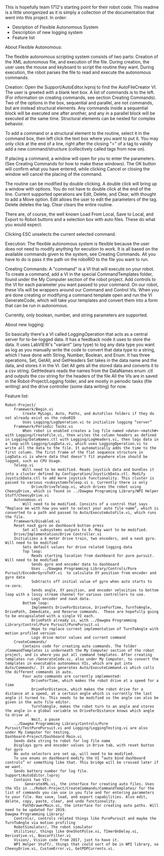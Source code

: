 This is hopefully team 1712's starting point for their robot code. This readme is a little unorganized as it is simply a collection of the documentation that went into this project. In order:

* Desription of Flexible Autonomous System
* Description of new logging system
* Feature list



About Flexible Autonomous:

The flexible autonomous scripting system consists of two parts: Creation of the XML autonomous file, and execution of the file. During creation, the user uses the mouse and keyboard to script the routine they want. During execution, the robot parses the file to read and execute the autonomous commands. 

Creation:
Open the Support/AutoEditor.lvproj to find the AutoFileCreator VI. The user is greeted with a blank text box. A list of commands is to the left. (For information on creating commands, see section Creating Commands). Two of the options in the box, sequential and parallel, are not commands, but are instead structural elements. Any commands inside a sequential block will be executed one after another, and any in a parallel block will be executed at the same time. Structural elements can be nested for complex behavior. 

To add a command or a structural element to the routine, select it in the command box, then left click the text box where you want to put it. You may only click at the end of a line, right after the closing ">" of a tag to validly add a new command/structure (collectively called tags from now on).

If placing a command, a window will open for you to enter the parameters. (See Creating Commands for how to make these windows). The OK button will confirm what you have entered, while clicking Cancel or closing the window will cancel the placing of the command. 

The routine can be modified by double clicking. A double click will bring up a window with options. You do not have to double click at the end of the line. Current supported operations are Edit, Delete, and Clear, with thought to add a Move option. Edit allows the user to edit the parameters of the tag. Delete deletes the tag. Clear clears the entire routine.

There are, of course, the well known Load From Local, Save to Local, and Export to Robot buttons and a selection box with auto files. These do what you would expect.

Clicking ESC unselects the current selected command.

Execution:
The flexible autonomous system is flexible because the user does not need to modify anything for eecution to work. It is all based on the available commands given to the system, see Creating Commands. All you have to do is pass it the path on the roboRIO to the file you want to run.

Creating Commands:
A "command" is a VI that will execute on your robot. To create a command, add a VI in the special CommandTemplates folder, found under the My Computer section of the robot project. Add controls to the VI for each parameter you want passed to your command. On our robot, these VIs will be wrappers around our Command and Control VIs. When you are done creating or modifying a command template open and run the VI GenerateCode, which will take your templates and convert them into a form that can be run in autonomous. 

Currently, only boolean, number, and string parameters are supported. 




About new logging:

So basically there's a VI called LoggingOperation that acts as a central server for to-be-logged data. It has a feedback node it uses to store the data. It uses LabVIEW's "variant" (any type) to log any data type you want as log as you manually write the code to convert that data type to a string, which I have done with String, Number, Boolean, and Enum.
It has three operations, Set, GetAll, and GetHeaders
Set takes in the data name and the data, and stores it in the VI.
Get All gets all the stored data and converts it to a csv string.
GetHedears reads the names from the DataNames enum .ctl and outputs the csv string for the headers of the file
All the VIs are in saved in the Robot-Project/Logging folder, and are mostly in periodic tasks (file writing) and the drive controller (some data writing) for now. 





Feature list:

	Robot-Project/
		Framework/Begin.vi		
			Create MyLogs, Auto, Paths, and AutoFiles folders if they do not already exist on the roboRIO
			Uses Logging/LogOperation.vi to initialize logging “server”
		Framework/Periodic Tasks.vi
			When robot is enabled creates a log file named <date>-<match#> with Logging/CreateFile.vi, then writes the column headers as defined in Logging/DataNames.ctl with Logging/LogHeaders.vi, then logs data in a loop with Logging/LogData.vi, which uses LoggingOperation.vi to write all the data to the file. It automatically adds the time to the first column. The first frame of the flat sequence structure in LogData.vi is where data that doesn’t fit anywhere else should be logged, such as CPU Usage.
		Teleop.vi
			Will need to be modified. Reads joystick data and bundles it into a cluster defined by Configuration/JoystickData.ctl. Modify JoystickData.ctl to add more joystick functionality. This cluster is passed to various <subsystem>Teleop.vi s. Currently there is only
				Drive/DriveTeleop.vi, which drives the robot using CheesyDrive, which is found in ../Dawgma Programing Library/WPI Helper Stuff/CheesyDrive.vi
		Autonomous.vi
			Will need to be modified. Consists of a control that says “Replace me with how you want to select your auto file name”, which is converted to a path and passed to Auto/ExecuteAutoFile.vi, which runs the file.  
		Framework/Disabled.vi
	 	Reset navX gyro on dashboard button press
			Set all subsystems outputs to 0. May want to be modified.  
		Drive/Implementation/Drive Controller.vi
		Initializes a 6 motor drive train, two encoders, and a navX gyro. Will need to be modified
			Sets default values for drive related logging data
			Top loop:
				Reads starting location from dashboard for pure pursuit. Will need to be modified
				Sends gyro and encoder data to dashboard
				Uses ../Dawgma Programming Library/Controls/Pure Pursuit/EncoderGyroToXY.vi  to calculate XY position from encoder and gyro data
				Subtracts off initial value of gyro when auto starts to re-zero. 
				Sends angle, XY position, and encoder velocities to bottom loop with a lossy stream channel for various controllers to use.
				Logs encoder and navX data.
			Bottom loop:
				Implements DriveForDistance, DriveForTime, TurnToAngle, DrivePath, Immediate, and Reserve commands.  These are hopefully going to be encapsulated with a single VI each.
				DrivePath already is, with ../Dawgma Programming Library/Control/Pure Pursuit/PurePursuit.vi
				Hope to replace current implementation of TurnToAngle with motion profiled version
				Logs drive motor values and current command
		CreateCommands/
			Contains code for creating auto commands. The folder /CommandTemplates is underneath the My Computer section of the robot project, and is where you put all command templates. After creating templates run /GenerateCode.vi, also under My Computer, to convert the templates in executable autonomous VIs, which are put into Auto/Commands/. It also generates Auto/ExecuteCommand.vi which calls the different commands in auto. 
			Four auto commands are currently implemented:
				DriveForTime, which makes the robot drive at a speed for a time
				DriveForDistance, which makes the robot drive for a distance at a speed, at a certain angle which is currently the last angle it turned to. This needs to be modified so the angle can also be given in the auto file editor.
				TurnToAngle, makes the robot turn to an angle and stores the angle in a global variable so DriveForDistance knows which angle to drive at. 
				Wait, a pause
		../Dawgma Programming Library/Controls/Pure Pursuit/TestPurePursuit.vi and Logging/LoggingTesting.vi are also under My Computer for testing. 
	Dashboard-Project/Dashboard Main.vi
		Sends date string to robot for log file name
		Displays gyro and encoder values in Drive tab, with reset button for gyro
		No auto selectors are set up, will need to be modified. 
		To use enums on dashboard modify the VI “auto bind dashboard controls” or something like that. This bridge will be crossed later if we want.
		Sends battery number for log file. 
	Support/AutoEditor.lvproj
		Contains two VIs:
			 GenerateXML.vi, the interface for creating auto files. Uses the VIs in ../Robot-Project/CreateCommands/CommandTemplates/ for the list of commands you can use in you file and for entering parameters to your file. Has save, load, and export capabilities. Also edit, delete, copy, paste, clear, and undo functionality. 
			PathDrawerMain.vi, the interface for creating auto paths. Will need to be updated for 2019.
	Dawgma Programming Library/
		Controls/, controls related things like PurePursuit and maybe the TurnToAngle via motion profiling
		RobotSimulator/, The robot simulator
		Utilities/, things like OneShotPulse.vi, TImerOnDelay.vi, Derivative.vi, BoxcarFilter.vi
		Vision/, Vision code from 2017, just to have it. 
		WPI Helper Stuff/, things that could sort of be in WPI library, so CheesyDrive.vi, CustomError.vi, GetPDPCurrents.vi.
